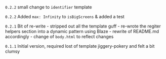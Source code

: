 `0.2.2` small change to `identifier` template

`0.2.2` Added `max: Infinity` to `isBigScreens` & added a test

`0.2.1` Bit of re-write
    - stripped out all the template guff
    - re-wrote the regiter helpers section into a dynamic pattern using Blaze
    - rewrite of README.md accordingly
    - change of `body.html` to reflect changes

`0.1.1` Initial version, required lost of template jiggery-pokery and felt a bit clumsy
